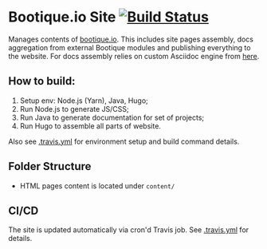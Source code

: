 # Bootique.io Site [![Build Status](https://travis-ci.org/bootique/bootique-io.svg)](https://travis-ci.org/bootique/bootique-io)

Manages contents of [bootique.io](https://bootique.io/). This includes site pages assembly, docs aggregation from external Bootique modules and publishing everything to the website. For docs assembly relies on custom Asciidoc engine from [here](https://github.com/bootique/bootique-docs).

## How to build:

1. Setup env: Node.js (Yarn), Java, Hugo;
1. Run Node.js to generate JS/CSS;
1. Run Java to generate documentation for set of projects;
1. Run Hugo to assemble all parts of website.

Also see [.travis.yml](./.travis.yml) for environment setup and build command details.

## Folder Structure

* HTML pages content is located under `content/`

## CI/CD

The site is updated automatically via cron'd Travis job. See [.travis.yml](./.travis.yml) for details.


